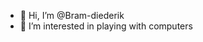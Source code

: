 - 👋 Hi, I’m @Bram-diederik
- 👀 I’m interested in playing with computers

<!---
Bram-diederik/Bram-diederik is a ✨ special ✨ repository because its `README.md` (this file) appears on your GitHub profile.
You can click the Preview link to take a look at your changes.
--->
